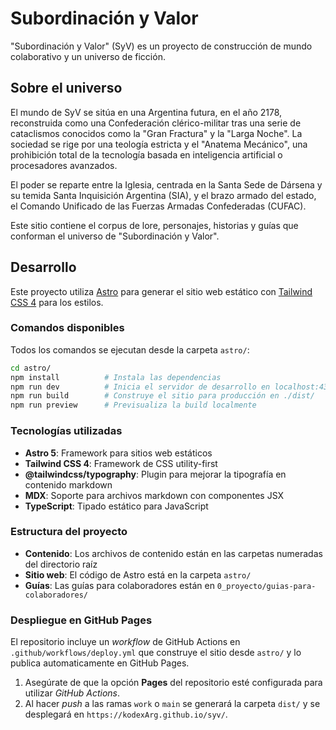 # Subordinación y Valor

"Subordinación y Valor" (SyV) es un proyecto de construcción de mundo colaborativo y un universo de ficción.

## Sobre el universo

El mundo de SyV se sitúa en una Argentina futura, en el año 2178, reconstruida como una Confederación clérico-militar tras una serie de cataclismos conocidos como la "Gran Fractura" y la "Larga Noche". La sociedad se rige por una teología estricta y el "Anatema Mecánico", una prohibición total de la tecnología basada en inteligencia artificial o procesadores avanzados.

El poder se reparte entre la Iglesia, centrada en la Santa Sede de Dársena y su temida Santa Inquisición Argentina (SIA), y el brazo armado del estado, el Comando Unificado de las Fuerzas Armadas Confederadas (CUFAC).

Este sitio contiene el corpus de lore, personajes, historias y guías que conforman el universo de "Subordinación y Valor".

## Desarrollo

Este proyecto utiliza [Astro](https://astro.build) para generar el sitio web estático con [Tailwind CSS 4](https://tailwindcss.com) para los estilos.

### Comandos disponibles

Todos los comandos se ejecutan desde la carpeta `astro/`:

```bash
cd astro/
npm install          # Instala las dependencias
npm run dev          # Inicia el servidor de desarrollo en localhost:4321
npm run build        # Construye el sitio para producción en ./dist/
npm run preview      # Previsualiza la build localmente
```

### Tecnologías utilizadas

- **Astro 5**: Framework para sitios web estáticos
- **Tailwind CSS 4**: Framework de CSS utility-first
- **@tailwindcss/typography**: Plugin para mejorar la tipografía en contenido markdown
- **MDX**: Soporte para archivos markdown con componentes JSX
- **TypeScript**: Tipado estático para JavaScript

### Estructura del proyecto

- **Contenido**: Los archivos de contenido están en las carpetas numeradas del directorio raíz
- **Sitio web**: El código de Astro está en la carpeta `astro/`
- **Guías**: Las guías para colaboradores están en `0_proyecto/guias-para-colaboradores/`


### Despliegue en GitHub Pages

El repositorio incluye un _workflow_ de GitHub Actions en `.github/workflows/deploy.yml` que construye el sitio desde `astro/` y lo publica automaticamente en GitHub Pages.

1. Asegúrate de que la opción **Pages** del repositorio esté configurada para utilizar *GitHub Actions*.
2. Al hacer _push_ a las ramas `work` o `main` se generará la carpeta `dist/` y se desplegará en `https://kodexArg.github.io/syv/`.

